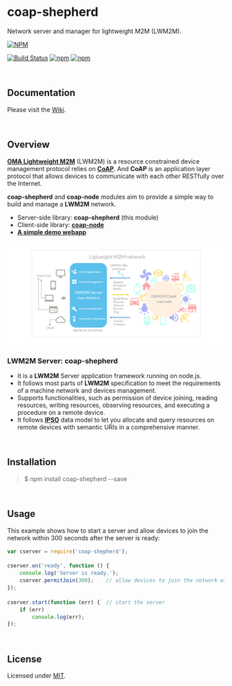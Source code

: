 # coap-shepherd
Network server and manager for lightweight M2M (LWM2M).

[![NPM](https://nodei.co/npm/coap-shepherd.png?downloads=true)](https://nodei.co/npm/coap-shepherd/)  

[![Build Status](https://travis-ci.org/PeterEB/coap-shepherd.svg?branch=develop)](https://travis-ci.org/PeterEB/coap-shepherd)
[![npm](https://img.shields.io/npm/v/coap-shepherd.svg?maxAge=2592000)](https://www.npmjs.com/package/coap-shepherd)
[![npm](https://img.shields.io/npm/l/coap-shepherd.svg?maxAge=2592000)](https://www.npmjs.com/package/coap-shepherd)

<br />

## Documentation  

Please visit the [Wiki](https://github.com/PeterEB/coap-shepherd/wiki).

<br />

## Overview

[**OMA Lightweight M2M**](http://technical.openmobilealliance.org/Technical/technical-information/release-program/current-releases/oma-lightweightm2m-v1-0) (LWM2M) is a resource constrained device management protocol relies on [**CoAP**](https://tools.ietf.org/html/rfc7252). And **CoAP** is an application layer protocol that allows devices to communicate with each other RESTfully over the Internet.  

**coap-shepherd** and **coap-node** modules aim to provide a simple way to build and manage a **LWM2M** network.
* Server-side library: **coap-shepherd** (this module)
* Client-side library: [**coap-node**](https://github.com/PeterEB/coap-node)
* [**A simple demo webapp**](https://github.com/lwmqn/lwmqn-demo)

![coap-shepherd net](https://raw.githubusercontent.com/PeterEB/documents/master/coap-shepherd/media/lwm2m_net.png) 

### LWM2M Server: coap-shepherd

* It is a **LWM2M** Server application framework running on node.js.  
* It follows most parts of **LWM2M** specification to meet the requirements of a machine network and devices management.  
* Supports functionalities, such as permission of device joining, reading resources, writing resources, observing resources, and executing a procedure on a remote device.  
* It follows [**IPSO**](http://www.ipso-alliance.org/smart-object-guidelines/) data model to let you allocate and query resources on remote devices with semantic URIs in a comprehensive manner. 

<br />

## Installation

> $ npm install coap-shepherd --save

<br />

## Usage

This example shows how to start a server and allow devices to join the network within 300 seconds after the server is ready:

```js
var cserver = require('coap-shepherd');

cserver.on('ready', function () {
    console.log('Server is ready.');
    cserver.permitJoin(300);    // allow devices to join the network within 300 secs
});

cserver.start(function (err) {  // start the server
    if (err)
        console.log(err);
});
```

<br />

## License

Licensed under [MIT](https://github.com/PeterEB/coap-shepherd/blob/master/LICENSE).
